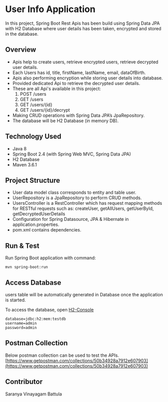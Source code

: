 # User Info  Application

In this project, Spring Boot Rest Apis has been build using Spring Data JPA with H2 Database where user details has been taken, encrypted and stored in the database. 

## Overview
* Apis help to create users, retrieve encrypted users, retrieve decrypted user details.
* Each Users has id, title, firstName, lastName, email, dataOfBirth.
* Apis also performing encryption while storing user details into database.
* Provided dedicated Api to retrieve the decrypted user details.
* These are all Api's available in this project:
	1. POST /users
	2. GET /users
	3. GET /users/{id}
	4. GET /users/{id}/decrypt
* Making CRUD operations with Spring Data JPA’s JpaRepository.
* The database will be H2 Database (in memory DB).

## Technology Used
- Java 8
- Spring Boot 2.4 (with Spring Web MVC, Spring Data JPA)
- H2 Database
- Maven 3.6.1

## Project Structure
- User data model class corresponds to entity and table user.
- UserRepository is a JpaRepository to perform CRUD methods.
- UsersController is a RestController which has request mapping methods for RESTful requests such as: createUser, getAllUsers, getUserById, getDecryptedUserDetails
- Configuration for Spring Datasource, JPA & Hibernate in application.properties.
- pom.xml contains dependencies.

## Run & Test
Run Spring Boot application with command:

```
mvn spring-boot:run
```

## Access Database
users table will be automatically generated in Database once the application is started.

To access the database, open [H2-Console](http://localhost:8050/h2-console)
```
database=jdbc:h2:mem:testdb
username=admin
password=admin
```

## Postman Collection
Below postman collection can be used to test the APIs.
[https://www.getpostman.com/collections/50b34928a7912e607903](https://www.getpostman.com/collections/50b34928a7912e607903)

## Contributor
Saranya Vinayagam Battula

